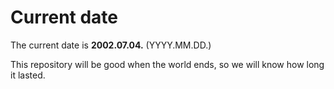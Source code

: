 # Current date

The current date is **2002.07.04.** (YYYY.MM.DD.)

This repository will be good when the world ends, so we will know how long it lasted.